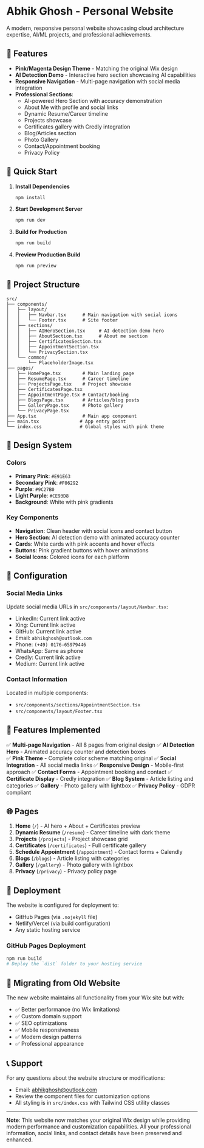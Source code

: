 # Abhik Ghosh - Personal Website

A modern, responsive personal website showcasing cloud architecture expertise, AI/ML projects, and professional achievements.

## 🌟 Features

- **Pink/Magenta Design Theme** - Matching the original Wix design
- **AI Detection Demo** - Interactive hero section showcasing AI capabilities
- **Responsive Navigation** - Multi-page navigation with social media integration
- **Professional Sections**:
  - AI-powered Hero Section with accuracy demonstration
  - About Me with profile and social links
  - Dynamic Resume/Career timeline
  - Projects showcase
  - Certificates gallery with Credly integration
  - Blog/Articles section
  - Photo Gallery
  - Contact/Appointment booking
  - Privacy Policy

## 🚀 Quick Start

1. **Install Dependencies**
   ```bash
   npm install
   ```

2. **Start Development Server**
   ```bash
   npm run dev
   ```

3. **Build for Production**
   ```bash
   npm run build
   ```

4. **Preview Production Build**
   ```bash
   npm run preview
   ```

## 📁 Project Structure

```
src/
├── components/
│   ├── layout/
│   │   ├── Navbar.tsx      # Main navigation with social icons
│   │   └── Footer.tsx      # Site footer
│   ├── sections/
│   │   ├── AIHeroSection.tsx     # AI detection demo hero
│   │   ├── AboutSection.tsx      # About me section
│   │   ├── CertificatesSection.tsx
│   │   ├── AppointmentSection.tsx
│   │   └── PrivacySection.tsx
│   └── common/
│       └── PlaceholderImage.tsx
├── pages/
│   ├── HomePage.tsx        # Main landing page
│   ├── ResumePage.tsx      # Career timeline
│   ├── ProjectsPage.tsx    # Project showcase
│   ├── CertificatesPage.tsx
│   ├── AppointmentPage.tsx # Contact/booking
│   ├── BlogsPage.tsx       # Articles/blog posts
│   ├── GalleryPage.tsx     # Photo gallery
│   └── PrivacyPage.tsx
├── App.tsx                 # Main app component
├── main.tsx               # App entry point
└── index.css              # Global styles with pink theme
```

## 🎨 Design System

### Colors
- **Primary Pink**: `#E91E63`
- **Secondary Pink**: `#F06292`
- **Purple**: `#9C27B0`
- **Light Purple**: `#CE93D8`
- **Background**: White with pink gradients

### Key Components
- **Navigation**: Clean header with social icons and contact button
- **Hero Section**: AI detection demo with animated accuracy counter
- **Cards**: White cards with pink accents and hover effects
- **Buttons**: Pink gradient buttons with hover animations
- **Social Icons**: Colored icons for each platform

## 🔧 Configuration

### Social Media Links
Update social media URLs in `src/components/layout/Navbar.tsx`:
- LinkedIn: Current link active
- Xing: Current link active  
- GitHub: Current link active
- Email: `abhikghosh@outlook.com`
- Phone: `(+49) 0176-65979446`
- WhatsApp: Same as phone
- Credly: Current link active
- Medium: Current link active

### Contact Information
Located in multiple components:
- `src/components/sections/AppointmentSection.tsx`
- `src/components/layout/Footer.tsx`

## 📱 Features Implemented

✅ **Multi-page Navigation** - All 8 pages from original design
✅ **AI Detection Hero** - Animated accuracy counter and detection boxes  
✅ **Pink Theme** - Complete color scheme matching original
✅ **Social Integration** - All social media links
✅ **Responsive Design** - Mobile-first approach
✅ **Contact Forms** - Appointment booking and contact
✅ **Certificate Display** - Credly integration
✅ **Blog System** - Article listing and categories
✅ **Gallery** - Photo gallery with lightbox
✅ **Privacy Policy** - GDPR compliant

## 🌐 Pages

1. **Home** (`/`) - AI hero + About + Certificates preview
2. **Dynamic Resume** (`/resume`) - Career timeline with dark theme
3. **Projects** (`/projects`) - Project showcase grid
4. **Certificates** (`/certificates`) - Full certificate gallery
5. **Schedule Appointment** (`/appointment`) - Contact forms + Calendly
6. **Blogs** (`/blogs`) - Article listing with categories
7. **Gallery** (`/gallery`) - Photo gallery with lightbox
8. **Privacy** (`/privacy`) - Privacy policy page

## 🚀 Deployment

The website is configured for deployment to:
- GitHub Pages (via `.nojekyll` file)
- Netlify/Vercel (via build configuration)
- Any static hosting service

### GitHub Pages Deployment
```bash
npm run build
# Deploy the `dist` folder to your hosting service
```

## 🔄 Migrating from Old Website

The new website maintains all functionality from your Wix site but with:
- ✅ Better performance (no Wix limitations)
- ✅ Custom domain support
- ✅ SEO optimizations
- ✅ Mobile responsiveness
- ✅ Modern design patterns
- ✅ Professional appearance

## 📞 Support

For any questions about the website structure or modifications:
- Email: abhikghosh@outlook.com
- Review the component files for customization options
- All styling is in `src/index.css` with Tailwind CSS utility classes

---

**Note**: This website now matches your original Wix design while providing modern performance and customization capabilities. All your professional information, social links, and contact details have been preserved and enhanced.
